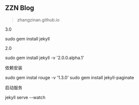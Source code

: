 <h2>ZZN Blog</h2>
<blockquote>zhangzinan.github.io</blockquote>

<p>3.0</p>
    sudo gem install jekyll

<p>2.0</p>
    sudo gem install jekyll -v '2.0.0.alpha.1'

<p>依赖安装</p>
    sudo gem instal rouge -v '1.3.0'
    sudo gem install jekyll-paginate

<p>启动服务</p>
    jekyll serve --watch
